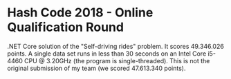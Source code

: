 Hash Code 2018 - Online Qualification Round
===========================================

.NET Core solution of the "Self-driving rides" problem. It scores 49.346.026 points. A single data set runs in less than 30 seconds on an Intel Core i5-4460 CPU @ 3.20GHz (the program is single-threaded). This is not the original submission of my team (we scored 47.613.340 points).
